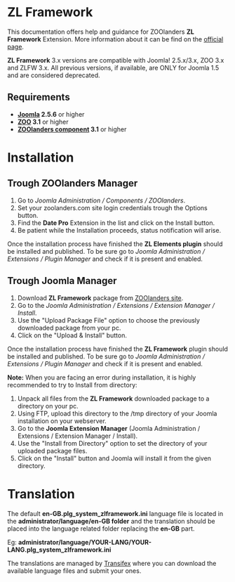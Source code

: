 ZL Framework
============

This documentation offers help and guidance for ZOOlanders **ZL Framework** Extension. More information about it can be find on the [official page](https://www.zoolanders.com/extensions/zl-framework).

**ZL Framework** 3.x versions are compatible with Joomla! 2.5.x/3.x, ZOO 3.x and ZLFW 3.x. All previous versions, if available, are ONLY for Joomla 1.5 and are considered deprecated.

Requirements
------------

* **[Joomla](http://www.joomla.org) 2.5.6** or higher
* **[ZOO](http://www.yootheme.com/zoo) 3.1** or higher
* **[ZOOlanders component](https://www.zoolanders.com/extensions/zoolanders) 3.1** or higher

Installation
============

Trough ZOOlanders Manager
-------------------------

1. Go to *Joomla Administration / Components / ZOOlanders*.
2. Set your zoolanders.com site login credentials trough the Options button.
3. Find the **Date Pro** Extension in the list and click on the Install button.
4. Be patient while the Installation proceeds, status notification will arise.

Once the installation process have finished the **ZL Elements plugin** should be installed and published. To be sure go to *Joomla Administration / Extensions / Plugin Manager* and check if it is present and enabled.

Trough Joomla Manager
----------------------

1. Download **ZL Framework** package from [ZOOlanders site](https://www.zoolanders.com/extensions/zl-framework).
2. Go to the *Joomla Administration / Extensions / Extension Manager / Install*.
3. Use the "Upload Package File" option to choose the previously downloaded package from your pc.
4. Click on the "Upload & Install" button.

Once the installation process have finished the **ZL Framework** plugin should be installed and published. To be sure go to *Joomla Administration / Extensions / Plugin Manager* and check if it is present and enabled.

**Note:** When you are facing an error during installation, it is highly recommended to try to Install from directory:

1. Unpack all files from the **ZL Framework** downloaded package to a directory on your pc.
2. Using FTP, upload this directory to the /tmp directory of your Joomla installation on your webserver.
3. Go to the **Joomla Extension Manager** (Joomla Administration / Extensions / Extension Manager / Install).
4. Use the "Install from Directory" option to set the directory of your uploaded package files.
5. Click on the "Install" button and Joomla will install it from the given directory.

Translation
===========

The default **en-GB.plg_system_zlframework.ini** language file is located in the **administrator/language/en-GB folder** and the translation should be placed into the language related folder replacing the **en-GB** part.

Eg: **administrator/language/YOUR-LANG/YOUR-LANG.plg_system_zlframework.ini**

The translations are managed by [Transifex](https://www.transifex.com/projects/p/zoolanders/) where you can download the available language files and submit your ones.
